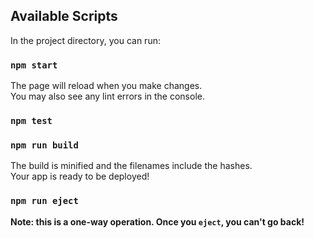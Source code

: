 ## Available Scripts

In the project directory, you can run:

### `npm start`

The page will reload when you make changes.\
You may also see any lint errors in the console.

### `npm test`


### `npm run build`


The build is minified and the filenames include the hashes.\
Your app is ready to be deployed!


### `npm run eject`

**Note: this is a one-way operation. Once you `eject`, you can't go back!**

 
 
 
